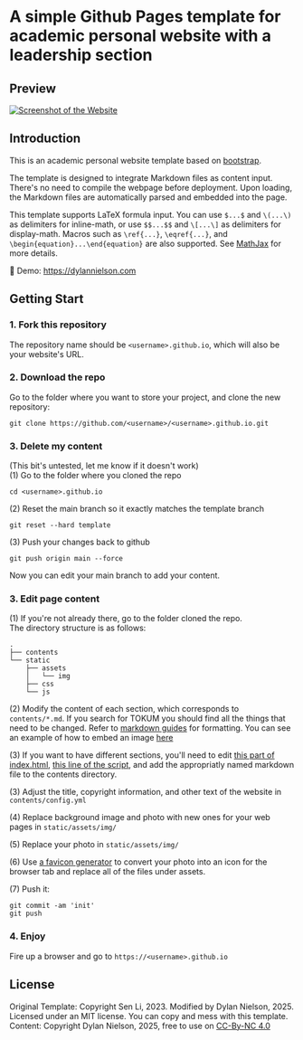 
# A simple Github Pages template for academic personal website with a leadership section

## Preview
[![Screenshot of the Website](https://raw.githubusercontent.com/shotgunosine/shotgunosine.github.io/main/screenshot_full.png)](https://dylannielson.com/)


## Introduction

This is an academic personal website template based on [bootstrap](https://github.com/StartBootstrap/startbootstrap-new-age).

The template is designed to integrate Markdown files as content input.  There's no need to compile the webpage before deployment.  Upon loading, the Markdown files are automatically parsed and embedded into the page.

This template supports LaTeX formula input. You can use `$...$` and `\(...\)` as delimiters for inline-math, or use `$$...$$` and `\[...\]` as delimiters for display-math. Macros such as `\ref{...}`, `\eqref{...}`, and `\begin{equation}...\end{equation}` are also supported. See [MathJax](https://docs.mathjax.org/en/latest/index.html) for more details.

:milky_way: Demo: https://dylannielson.com


## Getting Start
### 1. Fork this repository
The repository name should be `<username>.github.io`, which will also be your website's URL.

### 2. Download the repo
Go to the folder where you want to store your project, and clone the new repository:
```
git clone https://github.com/<username>/<username>.github.io.git
```

### 3. Delete my content
(This bit's untested, let me know if it doesn't work)  
(1) Go to the folder where you cloned the repo
```
cd <username>.github.io
```
(2) Reset the main branch so it exactly matches the template branch
```
git reset --hard template
```

(3) Push your changes back to github
```
git push origin main --force
```
Now you can edit your main branch to add your content.

### 3. Edit page content

(1) If you're not already there, go to the folder cloned the repo.  
The directory structure is as follows:  

```.
.
├── contents
└── static
    ├── assets
    │   └── img
    ├── css
    └── js
```

(2) Modify the content of each section, which corresponds to `contents/*.md`. If you search for TOKUM you should find all the things that need to be changed. Refer to [markdown guides](https://www.markdownguide.org/) for formatting. You can see an example of how to embed an image [here](https://github.com/Shotgunosine/shotgunosine.github.io/blob/bdf2170d70a49d5066e6566863c457ea1acb7216/contents/leadership.md?plain=1#L1)

(3) If you want to have different sections, you'll need to edit [this part of index.html](https://github.com/Shotgunosine/shotgunosine.github.io/blob/fb0b8c020c223f686c2312ab1bcfecd7b3d73c8a/index.html#L97-L113), [this line of the script](https://github.com/Shotgunosine/shotgunosine.github.io/blob/fb0b8c020c223f686c2312ab1bcfecd7b3d73c8a/static/js/scripts.js#L5), and add the appropriatly named markdown file to the contents directory.

(3) Adjust the title, copyright information, and other text of the website in `contents/config.yml`

(4) Replace background image and photo with new ones for your web pages in `static/assets/img/`

(5) Replace your photo in `static/assets/img/`

(6) Use [a favicon generator](https://favicon.io/favicon-converter/) to convert your photo into an icon for the browser tab and replace all of the files under assets.

(7) Push it: 
```
git commit -am 'init'
git push
```

### 4. Enjoy

Fire up a browser and go to `https://<username>.github.io`



## License

Original Template: Copyright Sen Li, 2023. Modified by Dylan Nielson, 2025. Licensed under an MIT license. You can copy and mess with this template.  
Content: Copyright Dylan Nielson, 2025, free to use on [CC-By-NC 4.0](https://github.com/idleberg/Creative-Commons-Markdown/blob/main/4.0/by-nc-nd.markdown)

